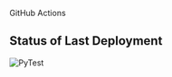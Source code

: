 GitHub Actions

## Status of Last Deployment
![PyTest](https://github.com/Hovhannisyan111/actions/workflows/PyTest/badge.svg?branch=master)


